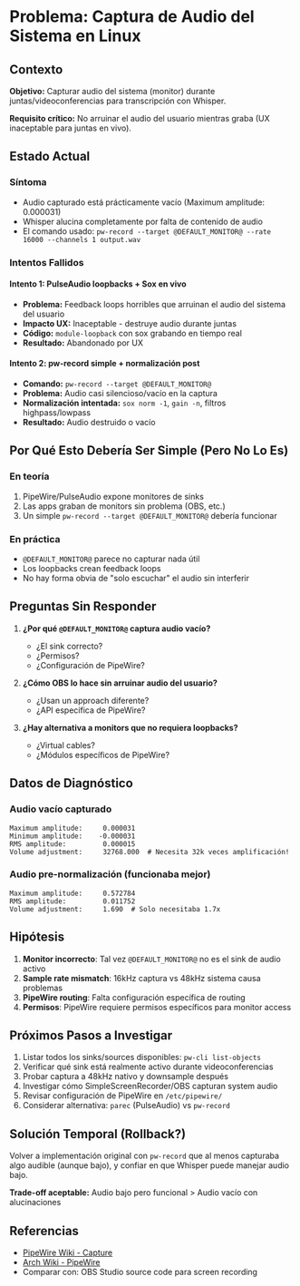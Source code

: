 # Problema: Captura de Audio del Sistema en Linux

## Contexto

**Objetivo:** Capturar audio del sistema (monitor) durante juntas/videoconferencias para transcripción con Whisper.

**Requisito crítico:** No arruinar el audio del usuario mientras graba (UX inaceptable para juntas en vivo).

## Estado Actual

### Síntoma
- Audio capturado está prácticamente vacío (Maximum amplitude: 0.000031)
- Whisper alucina completamente por falta de contenido de audio
- El comando usado: `pw-record --target @DEFAULT_MONITOR@ --rate 16000 --channels 1 output.wav`

### Intentos Fallidos

#### Intento 1: PulseAudio loopbacks + Sox en vivo
- **Problema:** Feedback loops horribles que arruinan el audio del sistema del usuario
- **Impacto UX:** Inaceptable - destruye audio durante juntas
- **Código:** `module-loopback` con sox grabando en tiempo real
- **Resultado:** Abandonado por UX

#### Intento 2: pw-record simple + normalización post
- **Comando:** `pw-record --target @DEFAULT_MONITOR@`
- **Problema:** Audio casi silencioso/vacío en la captura
- **Normalización intentada:** `sox norm -1`, `gain -n`, filtros highpass/lowpass
- **Resultado:** Audio destruido o vacío

## Por Qué Esto Debería Ser Simple (Pero No Lo Es)

### En teoría
1. PipeWire/PulseAudio expone monitores de sinks
2. Las apps graban de monitors sin problema (OBS, etc.)
3. Un simple `pw-record --target @DEFAULT_MONITOR@` debería funcionar

### En práctica
- `@DEFAULT_MONITOR@` parece no capturar nada útil
- Los loopbacks crean feedback loops
- No hay forma obvia de "solo escuchar" el audio sin interferir

## Preguntas Sin Responder

1. **¿Por qué `@DEFAULT_MONITOR@` captura audio vacío?**
   - ¿El sink correcto?
   - ¿Permisos?
   - ¿Configuración de PipeWire?

2. **¿Cómo OBS lo hace sin arruinar audio del usuario?**
   - ¿Usan un approach diferente?
   - ¿API específica de PipeWire?

3. **¿Hay alternativa a monitors que no requiera loopbacks?**
   - ¿Virtual cables?
   - ¿Módulos específicos de PipeWire?

## Datos de Diagnóstico

### Audio vacío capturado
```
Maximum amplitude:     0.000031
Minimum amplitude:    -0.000031
RMS amplitude:         0.000015
Volume adjustment:     32768.000  # Necesita 32k veces amplificación!
```

### Audio pre-normalización (funcionaba mejor)
```
Maximum amplitude:     0.572784
RMS amplitude:         0.011752
Volume adjustment:     1.690  # Solo necesitaba 1.7x
```

## Hipótesis

1. **Monitor incorrecto**: Tal vez `@DEFAULT_MONITOR@` no es el sink de audio activo
2. **Sample rate mismatch**: 16kHz captura vs 48kHz sistema causa problemas
3. **PipeWire routing**: Falta configuración específica de routing
4. **Permisos**: PipeWire requiere permisos específicos para monitor access

## Próximos Pasos a Investigar

1. Listar todos los sinks/sources disponibles: `pw-cli list-objects`
2. Verificar qué sink está realmente activo durante videoconferencias
3. Probar captura a 48kHz nativo y downsample después
4. Investigar cómo SimpleScreenRecorder/OBS capturan system audio
5. Revisar configuración de PipeWire en `/etc/pipewire/`
6. Considerar alternativa: `parec` (PulseAudio) vs `pw-record`

## Solución Temporal (Rollback?)

Volver a implementación original con `pw-record` que al menos capturaba algo audible (aunque bajo), y confiar en que Whisper puede manejar audio bajo.

**Trade-off aceptable:** Audio bajo pero funcional > Audio vacío con alucinaciones

## Referencias

- [PipeWire Wiki - Capture](https://gitlab.freedesktop.org/pipewire/pipewire/-/wikis/FAQ#how-do-i-record-audio-from-playback-stream)
- [Arch Wiki - PipeWire](https://wiki.archlinux.org/title/PipeWire)
- Comparar con: OBS Studio source code para screen recording
